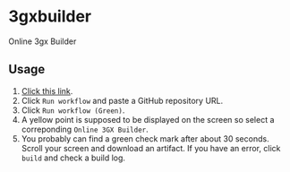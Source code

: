 # 3gxbuilder
Online 3gx Builder

## Usage

1. [Click this link](https://github.com/HIDE810/3gxbuilder/actions/workflows/build.yml).
2. Click `Run workflow` and paste a GitHub repository URL.
3. Click `Run workflow (Green)`.
4. A yellow point is supposed to be displayed on the screen so select a correponding `Online 3GX Builder`.
5. You probably can find a green check mark after about 30 seconds. Scroll your screen and download an artifact. If you have an error, click `build` and check a build log.
